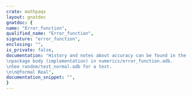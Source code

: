```yaml
---
crate: mathpaqs
layout: gnatdoc
gnatdoc: {
name: "Error_function",
qualified_name: "Error_function",
signature: "error_function",
enclosing: "",
is_private: false,
documentation: "History and notes about accuracy can be found in the\npackage body (implementation) in numerics/error_function.adb.\nSee random/test_normal.adb for a test.\n\n@formal Real",
documentation_snippet: "",
}
---
```

